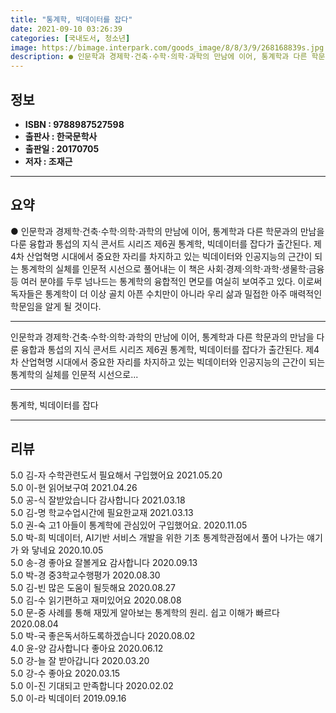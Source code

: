```yaml
---
title: "통계학, 빅데이터를 잡다"
date: 2021-09-10 03:26:39
categories: [국내도서, 청소년]
image: https://bimage.interpark.com/goods_image/8/8/3/9/268168839s.jpg
description: ● 인문학과 경제학·건축·수학·의학·과학의 만남에 이어, 통계학과 다른 학문과의 만남을 다룬 융합과 통섭의 지식 콘서트 시리즈 제6권 통계학, 빅데이터를 잡다가 출간된다. 제4차 산업혁명 시대에서 중요한 자리를 차지하고 있는 빅데이터와 인공지능의 근간이 되는 통계학의 실체를 인문적 시
---
```


## **정보**

- **ISBN : 9788987527598**
- **출판사 : 한국문학사**
- **출판일 : 20170705**
- **저자 : 조재근**

------



## **요약**

●  인문학과 경제학·건축·수학·의학·과학의 만남에 이어, 통계학과 다른 학문과의 만남을 다룬 융합과 통섭의 지식 콘서트 시리즈 제6권 통계학, 빅데이터를 잡다가 출간된다. 제4차 산업혁명 시대에서 중요한 자리를 차지하고 있는 빅데이터와 인공지능의 근간이 되는 통계학의 실체를 인문적 시선으로 풀어내는 이 책은 사회·경제·의학·과학·생물학·금융 등 여러 분야를 두루 넘나드는 통계학의 융합적인 면모를 여실히 보여주고 있다. 이로써 독자들은 통계학이 더 이상 골치 아픈 수치만이 아니라 우리 삶과 밀접한 아주 매력적인 학문임을 알게 될 것이다.

------

인문학과 경제학·건축·수학·의학·과학의 만남에 이어, 통계학과 다른 학문과의 만남을 다룬 융합과 통섭의 지식 콘서트 시리즈 제6권 통계학, 빅데이터를 잡다가 출간된다. 제4차 산업혁명 시대에서 중요한 자리를 차지하고 있는 빅데이터와 인공지능의 근간이 되는 통계학의 실체를 인문적 시선으로... 

------


통계학, 빅데이터를 잡다 

------


## **리뷰** 

5.0 김-자 수학관련도서 필요해서 구입했어요  2021.05.20 <br/>5.0 이-현 읽어보구여 2021.04.26 <br/>5.0 공-식 잘받았습니다 감사합니다  2021.03.18 <br/>5.0 김-명 학교수업시간에 필요한교재 2021.03.13 <br/>5.0 권-숙 고1 아들이 통계학에 관심있어 구입했어요. 2020.11.05 <br/>5.0 박-희 빅데이터, AI기반 서비스 개발을 위한 기초 통계학관점에서 풀어 나가는 얘기가 와 닿네요 2020.10.05 <br/>5.0 송-경 좋아요 잘볼게요 감사합니다 2020.09.13 <br/>5.0 박-경 중3학교수행평가 2020.08.30 <br/>5.0 김-빈 많은 도움이 될듯해요 2020.08.27 <br/>5.0 김-수 읽기편하고 재미있어요 2020.08.08 <br/>5.0 문-중 사례를 통해 재밌게 알아보는 통계학의 원리. 쉽고 이해가 빠르다 2020.08.04 <br/>5.0 박-국 좋은독서하도록하겠습니다 2020.08.02 <br/>4.0 윤-양 감사합니다 좋아요 2020.06.12 <br/>5.0 강-늘 잘 받아갑니다 2020.03.20 <br/>5.0 강-수 좋아요 2020.03.15 <br/>5.0 이-진 기대되고 만족합니다  2020.02.02 <br/>5.0 이-라 빅데이터 2019.09.16 <br/>
